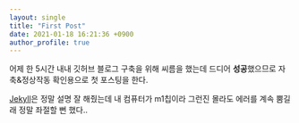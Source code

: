 ```yaml
---
layout: single
title: "First Post"
date: 2021-01-18 16:21:36 +0900
author_profile: true
---
```


어제 한 5시간 내내 깃허브 블로그 구축을 위해 씨름을 했는데 드디어 **성공**했으므로 자축&정상작동 확인용으로 첫 포스팅을 한다.

[Jekyll][jekyll-docs]은 정말 설명 잘 해줬는데 내 컴퓨터가 m1칩이라 그런진 몰라도 에러를 계속 뿜길래 정말 좌절할 뻔 했다..

[jekyll-docs]: https://jekyllrb.com/docs/home

